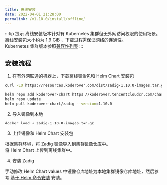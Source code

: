 ```yaml
---
title: 离线安装
date: 2022-04-01 21:28:00
permalink: /v1.10.0/install/offline/
---
```


:::tip 提示
离线安装版本针对有 Kubernetes 集群但无外网访问权限的使用场景。<br>
离线安装包大小约为 1.9 GiB ，下载过程需保证网络的连通性。<br>
Kubernetes 集群版本参照[兼容性列表](/v1.10.0/pages/compatibility/)
:::

## 安装流程

1. 在有外网联通的机器上，下载离线镜像包和 Helm Chart 安装包

```bash
curl -LO https://resources.koderover.com/dist/zadig-1.10.0-images.tar.gz

helm repo add koderover-chart https://koderover.tencentcloudcr.com/chartrepo/chart
helm repo update
helm pull koderover-chart/zadig --version=1.10.0
```

2. 导入镜像到本地

```bash
docker load < zadig-1.10.0-images.tar.gz
```

3. 上传镜像和 Helm Chart 安装包

根据集群环境，将 Zadig 镜像导入到集群镜像仓库中。<br>
将 Helm Chart 上传到离线集群中。

4. 安装 Zadig

手动修改 Helm Chart values 中镜像仓库地址为本地集群镜像仓库地址，然后参考 [基于 Helm 命令安装](/v1.10.0/install/helm-deploy/) 安装。
